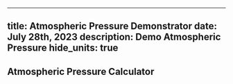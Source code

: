 -----
title: Atmospheric Pressure Demonstrator
date: July 28th, 2023
description: Demo Atmospheric Pressure
hide_units: true
-----

## Atmospheric Pressure Calculator
